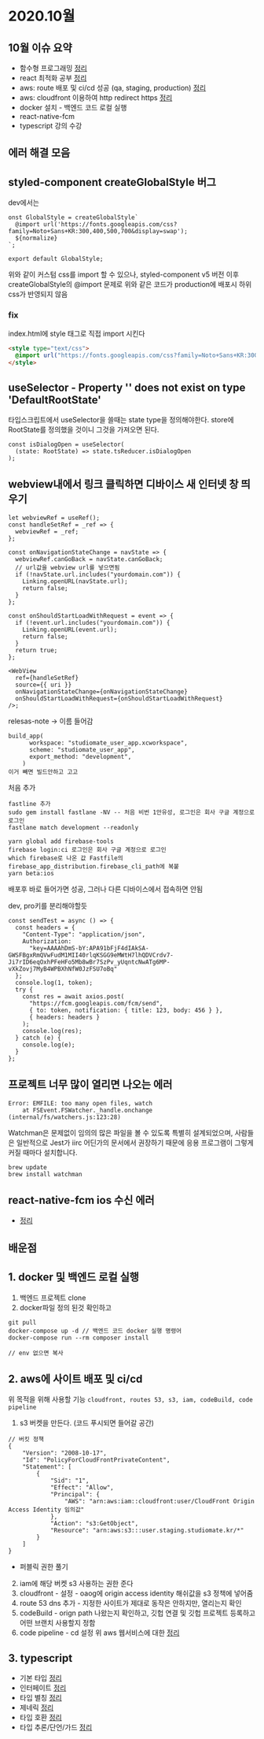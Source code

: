 # 2020.10월

## 10월 이슈 요약

- 함수형 프로그래밍 [정리](https://kyounghwan01.github.io/blog/JS/functional-programming/map-filter-reduce/)
- react 최적화 공부 [정리](https://kyounghwan01.github.io/blog/React/optimize-performance/intro/)
- aws: route 배포 및 ci/cd 성공 (qa, staging, production) [정리](https://kyounghwan01.github.io/blog/etc/aws-web-hosting/)
- aws: cloudfront 이용하여 http redirect https [정리](https://kyounghwan01.github.io/blog/etc/http-redirect-https/)
- docker 설치 - 백엔드 코드 로컬 실행
- react-native-fcm
- typescript 강의 수강

## 에러 해결 모음

## styled-component createGlobalStyle 버그

dev에서는

```tsx
onst GlobalStyle = createGlobalStyle`
  @import url('https://fonts.googleapis.com/css?family=Noto+Sans+KR:300,400,500,700&display=swap');
  ${normalize}
`;

export default GlobalStyle;
```

위와 같이 커스텀 css를 import 할 수 있으나, styled-component v5 버전 이후 createGlobalStyle의 @import 문제로 위와 같은 코드가 production에 배포시 하위 css가 반영되지 않음

### fix

index.html에 style 태그로 직접 import 시킨다

```html
<style type="text/css">
  @import url("https://fonts.googleapis.com/css?family=Noto+Sans+KR:300,400,500,700&display=swap");
</style>
```

## useSelector - Property '' does not exist on type 'DefaultRootState'

타입스크립트에서 useSelector을 쓸때는 state type을 정의해야한다. store에 RootState를 정의했을 것이니 그것을 가져오면 된다.

```tsx
const isDialogOpen = useSelector(
  (state: RootState) => state.tsReducer.isDialogOpen
);
```

## webview내에서 링크 클릭하면 디바이스 새 인터넷 창 띄우기

```tsx
let webviewRef = useRef();
const handleSetRef = _ref => {
  webviewRef = _ref;
};

const onNavigationStateChange = navState => {
  webviewRef.canGoBack = navState.canGoBack;
  // url값을 webview url를 넣으면됨
  if (!navState.url.includes("yourdomain.com")) {
    Linking.openURL(navState.url);
    return false;
  }
};

const onShouldStartLoadWithRequest = event => {
  if (!event.url.includes("yourdomain.com")) {
    Linking.openURL(event.url);
    return false;
  }
  return true;
};

<WebView
  ref={handleSetRef}
  source={{ uri }}
  onNavigationStateChange={onNavigationStateChange}
  onShouldStartLoadWithRequest={onShouldStartLoadWithRequest}
/>;
```

relesas-note → 이름 들어감

```tsx
build_app(
      workspace: "studiomate_user_app.xcworkspace",
      scheme: "studiomate_user_app",
      export_method: "development",
    )
이거 빼면 빌드안하고 고고
```

처음 추가

```tsx
fastline 추가
sudo gem install fastlane -NV -- 처음 비번 1안유성, 로그인은 회사 구글 계정으로 로그인
fastlane match development --readonly

yarn global add firebase-tools
firebase login:ci 로그인은 회사 구글 계정으로 로그인
which firebase로 나온 값 Fastfile의 firebase_app_distribution.firebase_cli_path에 복붙
yarn beta:ios

```

배포후 바로 들어가면 성공, 그러나 다른 디바이스에서 접속하면 안됨

dev, pro키를 분리해야할듯

```tsx
const sendTest = async () => {
  const headers = {
    "Content-Type": "application/json",
    Authorization:
      "key=AAAAhDmS-bY:APA91bFjF4dIAkSA-GWSFBgxRmQVwFudM1MII40rlqKSGG9eMWtH7lhQDVCrdv7-Ji7rID6eqOxhPFeHFo5Mb8wBr7SzPv_yUqntcNwATg6MP-vXkZovj7MyB4WPBXhNfW0JzFSU7oBq"
  };
  console.log(1, token);
  try {
    const res = await axios.post(
      "https://fcm.googleapis.com/fcm/send",
      { to: token, notification: { title: 123, body: 456 } },
      { headers: headers }
    );
    console.log(res);
  } catch (e) {
    console.log(e);
  }
};
```

## 프로젝트 너무 많이 열리면 나오는 에러

```tsx
Error: EMFILE: too many open files, watch
    at FSEvent.FSWatcher._handle.onchange (internal/fs/watchers.js:123:28)
```

Watchman은 문제없이 임의의 많은 파일을 볼 수 있도록 특별히 설계되었으며, 사람들은 일반적으로 Jest가 iirc 어딘가의 문서에서 권장하기 때문에 응용 프로그램이 그렇게 커질 때마다 설치합니다.

```tsx
brew update
brew install watchman
```

## react-native-fcm ios 수신 에러

- [정리](https://kyounghwan01.github.io/blog/React/react-native-firebase-ios-error/)

## 배운점

## 1. docker 및 백엔드 로컬 실행

1. 백엔드 프로젝트 clone
2. docker파일 정의 된것 확인하고

```
git pull
docker-compose up -d // 백엔드 코드 docker 실행 명령어
docker-compose run --rm composer install

// env 없으면 복사
```

## 2. aws에 사이트 배포 및 ci/cd

위 목적을 위해 사용할 기능
`cloudfront, routes 53, s3, iam, codeBuild, code pipeline`

1. s3 버켓을 만든다. (코드 푸시되면 들어갈 공간)

```tsx
// 버킷 정책
{
    "Version": "2008-10-17",
    "Id": "PolicyForCloudFrontPrivateContent",
    "Statement": [
        {
            "Sid": "1",
            "Effect": "Allow",
            "Principal": {
                "AWS": "arn:aws:iam::cloudfront:user/CloudFront Origin Access Identity 임의값"
            },
            "Action": "s3:GetObject",
            "Resource": "arn:aws:s3:::user.staging.studiomate.kr/*"
        }
    ]
}
```

- 퍼블릭 권한 풀기

2. iam에 해당 버켓 s3 사용하는 권한 준다
3. cloudfront - 설정 - oaog에 origin access identity 해쉬값을 s3 정책에 넣어줌
4. route 53 dns 추가 - 지정한 사이트가 제대로 동작은 안하지만, 열리는지 확인
5. codeBuild - orign path 나왔는지 확인하고, 깃헙 연결 및 깃헙 프로젝트 등록하고 어떤 브랜치 사용할지 정함
6. code pipeline - cd 설정
   위 aws 웹서비스에 대한 [정리](https://kyounghwan01.github.io/blog/etc/aws-web-hosting/)

## 3. typescript

- 기본 타입 [정리](https://kyounghwan01.github.io/blog/TS/Fundamentals/basic/)
- 인터페이트 [정리](https://kyounghwan01.github.io/blog/TS/Fundamentals/interface/)
- 타입 별칭 [정리](https://kyounghwan01.github.io/blog/TS/Fundamentals/type-aliases/)
- 제네릭 [정리](https://kyounghwan01.github.io/blog/TS/Fundamentals/generic/)
- 타입 호환 [정리](https://kyounghwan01.github.io/blog/TS/Fundamentals/type-compatiability/)
- 타입 추론/단언/가드 [정리](https://kyounghwan01.github.io/blog/TS/Fundamentals/assertion-guard-interface/)

<Disqus />
